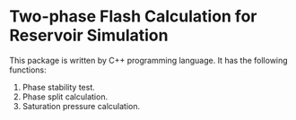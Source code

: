 # Two-phase Flash Calculation for Reservoir Simulation

This package is written by C++ programming language. It has the following functions:
1. Phase stability test.
2. Phase split calculation.
3. Saturation pressure calculation.
